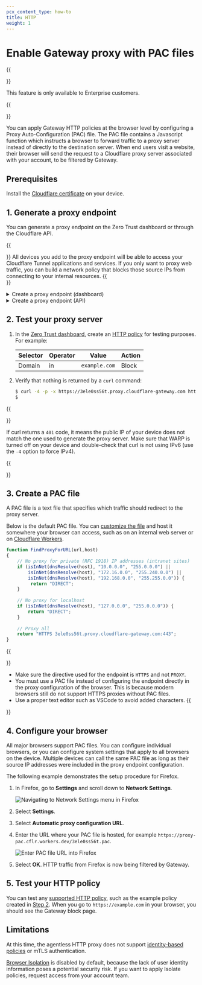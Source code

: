 ```yaml
---
pcx_content_type: how-to
title: HTTP
weight: 1
---
```


#  Enable Gateway proxy with PAC files

{{<Aside type="note">}}

This feature is only available to Enterprise customers.

{{</Aside>}}

You can apply Gateway HTTP policies at the browser level by configuring a Proxy Auto-Configuration (PAC) file. The PAC file contains a Javascript function which instructs a browser to forward traffic to a proxy server instead of directly to the destination server. When end users visit a website, their browser will send the request to a Cloudflare proxy server associated with your account, to be filtered by Gateway.

## Prerequisites

Install the [Cloudflare certificate](/cloudflare-one/connections/connect-devices/warp/install-cloudflare-cert/) on your device.

## 1. Generate a proxy endpoint

You can generate a proxy endpoint on the Zero Trust dashboard or through the Cloudflare API.

{{<Aside type ="warning">}}
All devices you add to the proxy endpoint will be able to access your Cloudflare Tunnel applications and services. If you only want to proxy web traffic, you can build a network policy that blocks those source IPs from connecting to your internal resources.
{{</Aside>}}

<details>
<summary>Create a proxy endpoint (dashboard)</summary>
<div>

1. In the [Zero Trust dashboard](https://dash.teams.cloudflare.com/), navigate to **Gateway** > **Proxy Endpoints**.
2. Click **Create endpoint**.
3. Give your endpoint any name.
4. Enter the public source IP address of your device(s) in CIDR notation.  For example,
    - **IPv4**: `90.90.241.229/32` (up to `/26`)
    - **IPv6**: `2601:645:4500:9c0:a945:f47c:23e9:a35b/128`
5. Click **Save endpoint** and confirm the endpoint creation.

Your Cloudflare proxy server domain is of the form:

```txt
https://<SUBDOMAIN>.proxy.cloudflare-gateway.com
```

</div>
</details>

<details>
<summary>Create a proxy endpoint (API)</summary>
<div>

1. Run the following command:

    ```bash
    curl --request POST \
    --url https://api.cloudflare.com/client/v4/accounts/<ACCOUNT_ID>/gateway/proxy_endpoints \
    --header 'X-Auth-Email: <EMAIL>' \
    --header 'X-Auth-Key: <API_KEY>' \
    --data '{"name": "any_name", "ips": ["<PUBLIC_IP>", "<PUBLIC_IP2>", "<PUBLIC_IP3>"]}'
    ```

    Replace `<PUBLIC_IP>` with the source IP address of your device in CIDR notation. For example,
    - **IPv4**: `90.90.241.229/32` (up to '/25')
    - **IPv6**: `2601:645:4500:9c0:a945:f47c:23e9:a35b/128` (up to '/109')

    After running the command, you should see an output similar to

    ```bash
    {
    "result": {
        "id": "d969d7bf-ec28-4291-9af0-86825f472c21",
        "name": "test",
        "created_at": "2022-03-02T10:57:18.094789Z",
        "updated_at": "2022-03-02T10:57:18.094789Z",
        "ips": [
        "90.90.241.229/32"
        ],
        "subdomain": "3ele0ss56t"
    },
    "success": true,
    "errors": [],
    "messages": []
    }
    ```

2. Note the `subdomain` value returned by the API. Your Cloudflare proxy server domain is of the form:

    ```txt
    <SUBDOMAIN>.proxy.cloudflare-gateway.com
    ```

    In the example above, the subdomain is `3ele0ss56t` and the proxy server domain is `3ele0ss56t.proxy.cloudflare-gateway.com`.

</div>
</details>

## 2. Test your proxy server

1. In the [Zero Trust dashboard](https://dash.teams.cloudflare.com/), create an [HTTP policy](/cloudflare-one/policies/filtering/http-policies/) for testing purposes. For example:

    | Selector      | Operator  | Value              | Action |
    | --------------| ----------| -------------------| ------ |
    | Domain        | in        | `example.com`      | Block  |

2. Verify that nothing is returned by a `curl` command:

    ```bash
    $ curl -4 -p -x https://3ele0ss56t.proxy.cloudflare-gateway.com https://example.com
    $
    ```

{{<Aside type="note">}}

If curl returns a `401` code, it means the public IP of your device does not match the one used to generate the proxy server. Make sure that WARP is turned off on your device and double-check that curl is not using IPv6 (use the `-4` option to force IPv4).

{{</Aside>}}

## 3. Create a PAC file

A PAC file is a text file that specifies which traffic should redirect to the proxy server.

Below is the default PAC file. You can [customize the file](https://developer.mozilla.org/en-US/docs/Web/HTTP/Proxy_servers_and_tunneling/Proxy_Auto-Configuration_PAC_file) and host it somewhere your browser can access, such as on an internal web server or on [Cloudflare Workers](/workers/).

```js
function FindProxyForURL(url,host)
{
    // No proxy for private (RFC 1918) IP addresses (intranet sites)
    if (isInNet(dnsResolve(host), "10.0.0.0", "255.0.0.0") ||
        isInNet(dnsResolve(host), "172.16.0.0", "255.240.0.0") ||
        isInNet(dnsResolve(host), "192.168.0.0", "255.255.0.0")) {
         return "DIRECT";
    }
 
    // No proxy for localhost
    if (isInNet(dnsResolve(host), "127.0.0.0", "255.0.0.0")) {
        return "DIRECT";
    }
 
    // Proxy all
    return "HTTPS 3ele0ss56t.proxy.cloudflare-gateway.com:443";
}
```

{{<Aside type="note">}}

- Make sure the directive used for the endpoint is `HTTPS` and not `PROXY`.
- You must use a PAC file instead of configuring the endpoint directly in the proxy configuration of the browser. This is because modern browsers still do not support HTTPS proxies without PAC files.
- Use a proper text editor such as VSCode to avoid added characters.
{{</Aside>}}

## 4. Configure your browser

All major browsers support PAC files. You can configure individual browsers, or you can configure system settings that apply to all browsers on the device. Multiple devices can call the same PAC file as long as their source IP addresses were included in the proxy endpoint configuration.

The following example demonstrates the setup procedure for Firefox.

1. In Firefox, go to **Settings** and scroll down to **Network Settings**.

    ![Navigating to Network Settings menu in Firefox](/cloudflare-one/static/documentation/connections/firefox-network-settings.png)

2. Select **Settings**.
3. Select **Automatic proxy configuration URL**.
4. Enter the URL where your PAC file is hosted, for example `https://proxy-pac.cflr.workers.dev/3ele0ss56t.pac`.

    ![Enter PAC file URL into Firefox](/cloudflare-one/static/documentation/connections/firefox-pac-file.png)

5. Select **OK**. HTTP traffic from Firefox is now being filtered by Gateway.

## 5. Test your HTTP policy

You can test any [supported HTTP policy](#limitations), such as the example policy created in [Step 2](#2-test-your-proxy-server). When you go to `https://example.com` in your browser, you should see the Gateway block page.

## Limitations

At this time, the agentless HTTP proxy does not support [identity-based policies](/cloudflare-one/policies/filtering/identity-selectors/) or mTLS authentication.

[Browser Isolation](/cloudflare-one/policies/browser-isolation/) is disabled by default, because the lack of user identity information poses a potential security risk. If you want to apply Isolate policies, request access from your account team.


